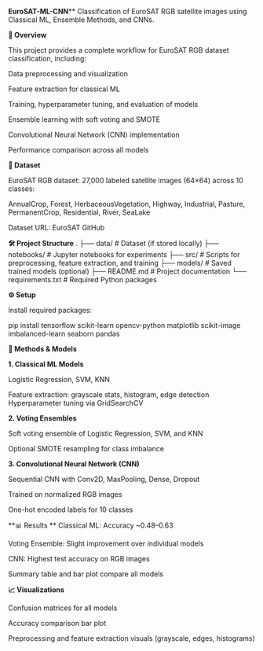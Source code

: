 **EuroSAT-ML-CNN****
Classification of EuroSAT RGB satellite images using Classical ML, Ensemble Methods, and CNNs.

**📌 Overview**

This project provides a complete workflow for EuroSAT RGB dataset classification, including:

Data preprocessing and visualization

Feature extraction for classical ML

Training, hyperparameter tuning, and evaluation of models

Ensemble learning with soft voting and SMOTE

Convolutional Neural Network (CNN) implementation

Performance comparison across all models

**📂 Dataset**

EuroSAT RGB dataset: 27,000 labeled satellite images (64×64) across 10 classes:

AnnualCrop, Forest, HerbaceousVegetation, Highway, Industrial, Pasture, PermanentCrop, Residential, River, SeaLake

Dataset URL: EuroSAT GitHub

**🛠 Project Structure**
.
├── data/               # Dataset (if stored locally)
├── notebooks/          # Jupyter notebooks for experiments
├── src/                # Scripts for preprocessing, feature extraction, and training
├── models/             # Saved trained models (optional)
├── README.md           # Project documentation
└── requirements.txt    # Required Python packages

**⚙️ Setup**

Install required packages:

pip install tensorflow scikit-learn opencv-python matplotlib scikit-image imbalanced-learn seaborn pandas

**🔹 Methods & Models**

**1. Classical ML Models**

Logistic Regression, SVM, KNN

Feature extraction: grayscale stats, histogram, edge detection
Hyperparameter tuning via GridSearchCV

****2. Voting Ensembles****

Soft voting ensemble of Logistic Regression, SVM, and KNN

Optional SMOTE resampling for class imbalance

**3. Convolutional Neural Network (CNN)**

Sequential CNN with Conv2D, MaxPooling, Dense, Dropout

Trained on normalized RGB images

One-hot encoded labels for 10 classes

**📊 Results
**
Classical ML: Accuracy ~0.48–0.63

Voting Ensemble: Slight improvement over individual models

CNN: Highest test accuracy on RGB images

Summary table and bar plot compare all models

**📈 Visualizations**

Confusion matrices for all models

Accuracy comparison bar plot

Preprocessing and feature extraction visuals (grayscale, edges, histograms)
